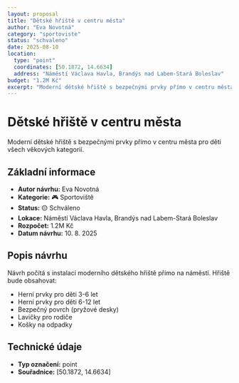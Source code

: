 ```yaml
---
layout: proposal
title: "Dětské hřiště v centru města"
author: "Eva Novotná"
category: "sportoviste"
status: "schvaleno"
date: 2025-08-10
location:
  type: "point"
  coordinates: [50.1872, 14.6634]
  address: "Náměstí Václava Havla, Brandýs nad Labem-Stará Boleslav"
budget: "1.2M Kč"
excerpt: "Moderní dětské hřiště s bezpečnými prvky přímo v centru města."
---
```


# Dětské hřiště v centru města

Moderní dětské hřiště s bezpečnými prvky přímo v centru města pro děti všech věkových kategorií.

## Základní informace

- **Autor návrhu:** Eva Novotná
- **Kategorie:** 🎮 Sportoviště
- **Status:** 🟡 Schváleno
- **Lokace:** Náměstí Václava Havla, Brandýs nad Labem-Stará Boleslav
- **Rozpočet:** 1.2M Kč
- **Datum návrhu:** 10. 8. 2025

## Popis návrhu

Návrh počítá s instalací moderního dětského hřiště přímo na náměstí. Hřiště bude obsahovat:

- Herní prvky pro děti 3-6 let
- Herní prvky pro děti 6-12 let
- Bezpečný povrch (pryžové desky)
- Lavičky pro rodiče
- Košky na odpadky

## Technické údaje

- **Typ označení:** point
- **Souřadnice:** [50.1872, 14.6634]